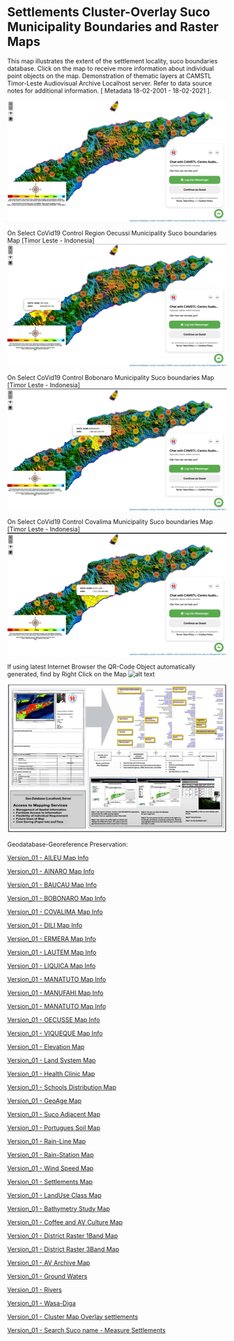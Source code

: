 # Settlements Cluster-Overlay Suco Municipality Boundaries and Raster Maps

This map illustrates the extent of the settlement locality, suco boundaries database. Click on the map to receive more information about individual point objects on the map.
Demonstration of thematic layers at CAMSTL Timor-Leste Audiovisual Archive Localhost server. 
Refer to data source notes for additional information. [ Metadata 18-02-2001 - 18-02-2021 ].

![alt text](https://github.com/timorleste/settlements-cluster-maps/blob/main/images/cluster-maps-overlay.png?raw=true)

On Select CoVid19 Control Region Oecussi Municipality Suco boundaries Map  [Timor Leste - Indonesia]
![alt text](https://github.com/timorleste/settlements-cluster-maps/blob/main/images/oecusse-c.png?raw=true) 

On Select CoVid19 Control Bobonaro Municipality Suco boundaries Map [Timor Leste - Indonesia]
![alt text](https://github.com/timorleste/settlements-cluster-maps/blob/main/images/bobonaro-c.png?raw=true) 

On Select CoVid19 Control Covalima Municipality Suco boundaries Map [Timor Leste - Indonesia]
![alt text](https://github.com/timorleste/settlements-cluster-maps/blob/main/images/covalima-c.png?raw=true) 

If using latest Internet Browser the QR-Code Object automatically generated, find by Right Click on the Map
![alt text](https://github.com/timorleste/settlements-cluster-maps/blob/main/images/qr-code-browser-based.png?raw=true) 

![alt text](https://github.com/timorleste/settlements-cluster-maps/blob/main/images/localhost-geodatabase.png?raw=true)

Geodatabase-Georeference Preservation:

[Version_01 - AILEU Map Info](https://timorleste.github.io/aileu "Suco Map")

[Version_01 - AINARO Map Info](https://timorleste.github.io/ainaro "Suco Map")

[Version_01 - BAUCAU Map Info](https://timorleste.github.io/baucau "Suco Map")

[Version_01 - BOBONARO Map Info](https://timorleste.github.io/bobonaro "Suco Map")

[Version_01 - COVALIMA Map Info](https://timorleste.github.io/covalima "Suco Map")

[Version_01 - DILI Map Info](https://timorleste.github.io/dili "Suco Map")

[Version_01 - ERMERA Map Info](https://timorleste.github.io/ermera "Suco Map")

[Version_01 - LAUTEM Map Info](https://timorleste.github.io/lautem "Suco Map")

[Version_01 - LIQUICA Map Info](https://timorleste.github.io/liquica "Suco Map")

[Version_01 - MANATUTO Map Info](https://timorleste.github.io/manatuto "Suco Map")

[Version_01 - MANUFAHI Map Info](https://timorleste.github.io/manufahi "Suco Map")

[Version_01 - MANATUTO Map Info](https://timorleste.github.io/manatuto "Suco Map")

[Version_01 - OECUSSE Map Info](https://timorleste.github.io/oecusse "Suco Map")

[Version_01 - VIQUEQUE Map Info](https://timorleste.github.io/viqueque "Suco Map")

[Version_01 - Elevation Map](https://timorleste.github.io/waterbodies "Waterbodies-Elevation Map")

[Version_01 - Land System Map](https://timorleste.github.io/landsystem "Land Systems")

[Version_01 - Health Clinic Map](https://timorleste.github.io/health-facility "Clinic Health Distribution")

[Version_01 - Schools Distribution Map](https://timorleste.github.io/school-distribution "Schools Distribution")

[Version_01 - GeoAge Map](https://timorleste.github.io/geoage "Geology Age")

[Version_01 - Suco Adjacent Map](https://timorleste.github.io/coast-suco "Suco Adjacent to Beach")

[Version_01 - Portugues Soil Map](https://timorleste.github.io/soil-portugues "Soilmap Portugues Map Reference")

[Version_01 - Rain-Line Map](https://timorleste.github.io/rain-line "Rain Line")

[Version_01 - Rain-Station Map](https://timorleste.github.io/rain-station "Rain Station")

[Version_01 - Wind Speed Map](https://timorleste.github.io/wind-speed "Wind Speed")

[Version_01 - Settlements Map](https://timorleste.github.io/settlements "Settlements")

[Version_01 - LandUse Class Map](https://timorleste.github.io/landuse-class "LandUse Class")

[Version_01 - Bathymetry Study Map](https://timorleste.github.io/bathymetry "Bathymetry Study Area")

[Version_01 - Coffee and AV Culture Map](https://timorleste.github.io/coffee "Coffee")

[Version_01 - District Raster 1Band Map](https://timorleste.github.io/district-raster-1band "Municipality")

[Version_01 - District Raster 3Band Map](https://timorleste.github.io/district-raster-3band "Municipality")

[Version_01 - AV Archive Map](https://timorleste.github.io/av-archive-map-host "CAMSTL Archive-Distribution Host Map")

[Version_01 - Ground Waters](https://timorleste.github.io/groundwaters "Ground Water Map")

[Version_01 - Rivers](https://timorleste.github.io/rivers "Rivers Map")

[Version_01 - Wasa-Diga](https://timorleste.github.io/wasa-diga-av-map "Wasa-Diga Abrigo Map")

[Version_01 - Cluster Map Overlay settlements](https://timorleste.github.io/settlements-cluster-maps "Cluster Map Overlay settlements")

[Version_01 - Search Suco name - Measure Settlements](https://timorleste.github.io/search-suco-measure "Search Suco name - Measure Settlements")


